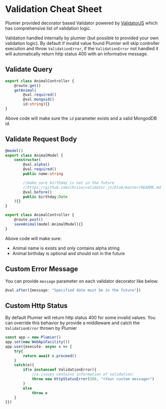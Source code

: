 # Validation Cheat Sheet
Plumier provided decorator based Validator powered by [ValidatorJS](https://github.com/chriso/validator.js) which has comprehensive list of validation logic. 

Validation handled internally by plumier (but possible to provided your own validation logic). By default if invalid value found Plumier will skip controller execution and throw `ValidationError`, if the `ValidationError` not handled it will automatically return http status 400 with an informative message.


## Validate Query

```typescript
export class AnimalController {
    @route.get()
    getAnimal(
        @val.required() 
        @val.mongoid()
        id:string){}
}
```

Above code will make sure the `id` parameter exists and a valid MongodDB id.

## Validate Request Body

```typescript
@model()
export class AnimalModel {
    constructor(
        @val.alpha()
        @val.required()
        public name:string

        //make sure birthday is not in the future
        //https://github.com/chriso/validator.js/blob/master/README.md
        @val.before()
        public birthday:Date
    ){}
}

export class AnimalController {
    @route.post()
    saveAnimal(model:AnimalModel){}
}
```

Above code will make sure:
* Animal name is exists and only contains alpha string
* Animal birthday is optional and should not in the future


## Custom Error Message
You can provide `message` parameter on each validator decorator like below:

```typescript
@val.after({message: "Specified date must be in the future"})
```

## Custom Http Status 
By default Plumier will return http status 400 for some invalid values. You can override this behavior by provide a middleware and catch the `ValidationError` thrown by Plumier

```typescript
const app = new Plumier()
app.set(new WebApiFacility())
app.use({execute: async x => {
    try{
        return await x.proceed()
    }
    catch(e){
        if(e instanceof ValidationError){
            //e.issues contains information of validation:
            throw new HttpStatusError(500, "<Your custom message>")
        }
        else 
            throw e
    }
}})

```

